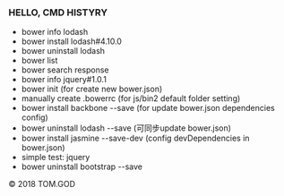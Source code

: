 ### HELLO, CMD HISTYRY
+ bower info lodash
+ bower install lodash#4.10.0
+ bower uninstall lodash 
+ bower list 
+ bower search response
+ bower info jquery#1.0.1
+ bower init (for create new bower.json)
+ manually create .bowerrc  (for js/bin2 default folder setting)
+ bower install backbone --save (for update bower.json dependencies config)
+ bower uninstall lodash --save (可同步update bower.json)
+ bower install jasmine --save-dev (config devDependencies in bower.json)
+ simple test: jquery
+ bower uninstall bootstrap --save 


&copy; 2018 TOM.GOD